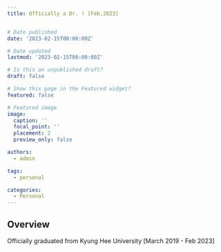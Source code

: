 ```yaml
---
title: Officially a Dr. ! [Feb,2023]


# Date published
date: '2023-02-15T00:00:00Z'

# Date updated
lastmod: '2023-02-15T00:00:00Z'

# Is this an unpublished draft?
draft: false

# Show this page in the Featured widget?
featured: false

# Featured image
image:
  caption: ''
  focal_point: ''
  placement: 2
  preview_only: false

authors:
  - admin

tags:
  - personal

categories:
  - Personal
---
```


## Overview

Officially graduated from Kyung Hee University [March 2019 - Feb 2023]